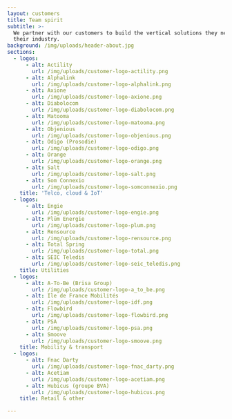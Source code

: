 ```yaml
---
layout: customers
title: Team spirit
subtitle: >-
  We partner with our customers to build the vertical solutions they need for
  their industry.
background: /img/uploads/header-about.jpg
sections:
  - logos:
      - alt: Actility
        url: /img/uploads/customer-logo-actility.png
      - alt: Alphalink
        url: /img/uploads/customer-logo-alphalink.png
      - alt: Axione
        url: /img/uploads/customer-logo-axione.png
      - alt: Diabolocom
        url: /img/uploads/customer-logo-diabolocom.png
      - alt: Matooma
        url: /img/uploads/customer-logo-matooma.png
      - alt: Objenious
        url: /img/uploads/customer-logo-objenious.png
      - alt: Odigo (Prosodie)
        url: /img/uploads/customer-logo-odigo.png
      - alt: Orange
        url: /img/uploads/customer-logo-orange.png
      - alt: Salt
        url: /img/uploads/customer-logo-salt.png
      - alt: Som Connexio
        url: /img/uploads/customer-logo-somconnexio.png
    title: 'Telco, cloud & IoT'
  - logos:
      - alt: Engie
        url: /img/uploads/customer-logo-engie.png
      - alt: Plüm Energie
        url: /img/uploads/customer-logo-plum.png
      - alt: Rensource
        url: /img/uploads/customer-logo-rensource.png
      - alt: Total Spring
        url: /img/uploads/customer-logo-total.png
      - alt: SEIC Teledis
        url: /img/uploads/customer-logo-seic_teledis.png
    title: Utilities
  - logos:
      - alt: A-To-Be (Brisa Group)
        url: /img/uploads/customer-logo-a_to_be.png
      - alt: Ile de France Mobilités
        url: /img/uploads/customer-logo-idf.png
      - alt: Flowbird
        url: /img/uploads/customer-logo-flowbird.png
      - alt: PSA
        url: /img/uploads/customer-logo-psa.png
      - alt: Smoove
        url: /img/uploads/customer-logo-smoove.png
    title: Mobility & transport
  - logos:
      - alt: Fnac Darty
        url: /img/uploads/customer-logo-fnac_darty.png
      - alt: Acetiam
        url: /img/uploads/customer-logo-acetiam.png
      - alt: Hubicus (groupe BVA)
        url: /img/uploads/customer-logo-hubicus.png
    title: Retail & other

---
```

